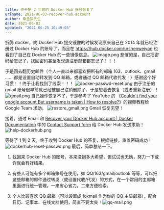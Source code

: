 ```yaml
---
title: 终于把 7 年前的 Docker Hub 账号恢复了
urlname: 2021-06-03-recover-hub-account
author: 章鱼猫先生
date: 2021-06-03
updated: "2021-06-25 10:49:05"
---
```


折腾 docker，向 Docker Hub 提交镜像的时候发现原来自己在 2014 年就已经注册过 Docker Hub 的账号了，而且在 <https://hub.docker.com/u/shenweiyan> 也看到了自己在 Docker Hub 的一些镜像信息。
![image.png](https://shub.weiyan.tech/yuque/elog-cookbook-img/Fj5eN7DggLqaamb8WHWAqZq7Emf3.png)
悲催的是，自己把密码给忘记了，找回密码甚至发现连注册邮箱都忘记了！！！

于是回去翻历史邮件（个人一直以来都喜欢把所有的邮箱 163、outlook、gmail ...... 都是设置自动转发到 QQ 邮箱，或者通过 QQ 邮箱代收代发！）感谢这个好习惯！！终于让我找到了线索！！！
![docker-passwd-reset.png](https://shub.weiyan.tech/yuque/elog-cookbook-img/FjxsY8xHqiVgb7st9NFSYZtvDqcM.png)
由于注册的 gmail 账号很早前就已经被自己注销删除了，于是想着去恢复（或者重新注册）！
![gmail.png](https://shub.weiyan.tech/yuque/elog-cookbook-img/FvIjl3qYhSYRvuG99JosxIPC5M2p.png)
自己操作恢复不了，于是参考了 YouTube 的 《[Couldn't find your google account But username is taken | How to resolve?](https://www.youtube.com/watch?v=QDy9voxTHW4)》的视频教程给 Google Team 求助。
![restore_gmail.png](https://shub.weiyan.tech/yuque/elog-cookbook-img/FgHdrASQAFuW6tYcLSea0vcQm7it.png)
Gmail 恢复无望！

接着，通过 Email 和 [Recover your Docker Hub account | Docker Documentation](https://docs.docker.com/docker-hub/2fa/recover-hub-account/) 中的 [Contact Support form](https://hub.docker.com/support/contact/?category=2fa-lockout) 给 Docker Hub 发送求助！
![help-dockerhub.png](https://shub.weiyan.tech/yuque/elog-cookbook-img/FkWUqznpeyNAjQQW-miDUQXXmH34.png)

等待了 1 到 2 天，终于收到 Docker Hub 的答复，根据链接，重置密码成功！
![dockerhub-reset-passwd.png](https://shub.weiyan.tech/yuque/elog-cookbook-img/Fs9OwyN_x4afH-QEH5XPNGf9upbj.png)
最后，简单总结一下。

1.  找回来 Docker Hub 的账号，本来没抱多大希望，但试试也无妨，努力一下或许就会有好结果。

2.  有些人可能有多个邮箱账号在使用，如 QQ/163/gmail/outlook 等等，可以把这些邮箱的邮件通过转发（或设置代收/代发）的方式，在一个常用的主邮箱里面进行统一管理，一来省心省力，二来方便检索。

3.  个人比较喜欢 QQ 邮箱（可以设置成 foxmail 作为你的 QQ 主显邮箱），配合日历、记事本、在线文档使用，简直不要太爽！![qq-mail.png](https://shub.weiyan.tech/yuque/elog-cookbook-img/Fmw7fPzKTXdtV6bgQtIBfZ1XUdoU.png)

